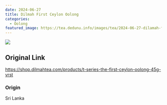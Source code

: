 ```yaml
---
date: 2024-06-27
title: Dilmah First Ceylon Oolong
categories:
  - Oolong
featured_image: https://tea.dedunu.info/images/tea/2024-06-27-dilamah-first-ceylon-oolong-1.jpeg
---
```


![](https://tea.dedunu.info/images/tea/2024-06-27-dilamah-first-ceylon-oolong-2.jpeg)

## Original Link

<https://shop.dilmahtea.com/products/t-series-the-first-ceylon-oolong-45g-vrst>

### Origin

Sri Lanka
